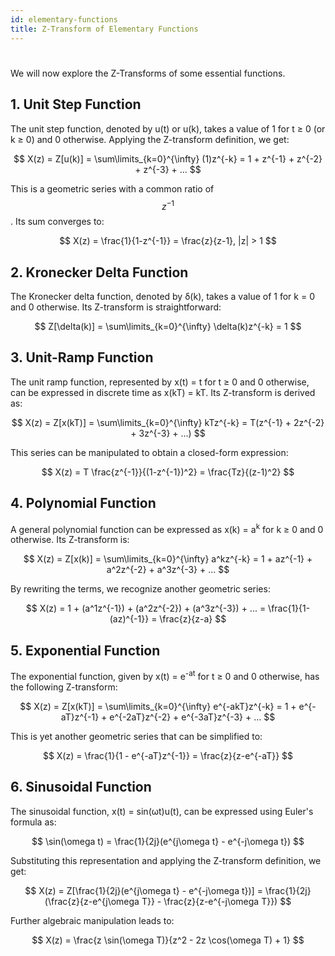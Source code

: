```yaml
---
id: elementary-functions
title: Z-Transform of Elementary Functions
---
```


#

We will now explore the Z-Transforms of some essential functions.

## 1. Unit Step Function

The unit step function, denoted by u(t) or u(k), takes a value of 1 for t ≥ 0 (or k ≥ 0) and 0 otherwise.  Applying the Z-transform definition, we get:

$$
X(z) = Z[u(k)] = \sum\limits_{k=0}^{\infty} (1)z^{-k} = 1 + z^{-1} + z^{-2} + z^{-3} + ...
$$

This is a geometric series with a common ratio of $$z^{-1}$$. Its sum converges to:

$$
X(z) = \frac{1}{1-z^{-1}} = \frac{z}{z-1}, |z| > 1
$$

## 2. Kronecker Delta Function

The Kronecker delta function, denoted by δ(k), takes a value of 1 for k = 0 and 0 otherwise. Its Z-transform is straightforward:

$$
Z[\delta(k)] = \sum\limits_{k=0}^{\infty} \delta(k)z^{-k} = 1
$$

## 3. Unit-Ramp Function

The unit ramp function, represented by x(t) = t for t ≥ 0 and 0 otherwise, can be expressed in discrete time as x(kT) = kT.  Its Z-transform is derived as:

$$
X(z) = Z[x(kT)] = \sum\limits_{k=0}^{\infty} kTz^{-k} = T(z^{-1} + 2z^{-2} + 3z^{-3} + ...)
$$

This series can be manipulated to obtain a closed-form expression:

$$
X(z) = T \frac{z^{-1}}{(1-z^{-1})^2} = \frac{Tz}{(z-1)^2}
$$

## 4. Polynomial Function

A general polynomial function can be expressed as x(k) = a<sup>k</sup> for k ≥ 0 and 0 otherwise.  Its Z-transform is:

$$
X(z) = Z[x(k)] = \sum\limits_{k=0}^{\infty} a^kz^{-k} = 1 + az^{-1} + a^2z^{-2} + a^3z^{-3} + ...
$$

By rewriting the terms, we recognize another geometric series:

$$
X(z) = 1 + (a^1z^{-1}) + (a^2z^{-2}) + (a^3z^{-3}) + ... = \frac{1}{1-(az)^{-1}} = \frac{z}{z-a}
$$

## 5. Exponential Function

The exponential function, given by x(t) = e<sup>-at</sup> for t ≥ 0 and 0 otherwise, has the following Z-transform:

$$
X(z) = Z[x(kT)] = \sum\limits_{k=0}^{\infty} e^{-akT}z^{-k} = 1 + e^{-aT}z^{-1} + e^{-2aT}z^{-2} + e^{-3aT}z^{-3} + ...
$$

This is yet another geometric series that can be simplified to:

$$
X(z) = \frac{1}{1 - e^{-aT}z^{-1}} = \frac{z}{z-e^{-aT}}
$$

## 6. Sinusoidal Function

The sinusoidal function, x(t) = sin(ωt)u(t), can be expressed using Euler's formula as:

$$
\sin(\omega t) = \frac{1}{2j}(e^{j\omega t} - e^{-j\omega t})
$$

Substituting this representation and applying the Z-transform definition, we get:

$$
X(z) = Z[\frac{1}{2j}(e^{j\omega t} - e^{-j\omega t})] = \frac{1}{2j}(\frac{z}{z-e^{j\omega T}} - \frac{z}{z-e^{-j\omega T}})
$$

Further algebraic manipulation leads to:

$$
X(z) = \frac{z \sin(\omega T)}{z^2 - 2z \cos(\omega T) + 1}
$$
